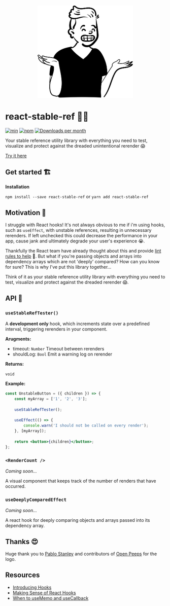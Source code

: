 <p align="center">
  <img width="300" src="./assets/logo.png" alt="Test stable references">
</p>

# react-stable-ref 🤷‍♂️

[![min](https://img.shields.io/bundlephobia/min/react-stable-ref.svg)](https://www.npmjs.com/package/react-stable-ref)
[![npm](https://img.shields.io/npm/v/react-stable-ref.svg)](https://www.npmjs.com/package/react-stable-ref)
[![Downloads per month](https://img.shields.io/npm/dm/react-stable-ref.svg)](https://www.npmjs.com/package/react-stable-ref)

Your stable reference utility library with everything you need to test, visualize and protect against the dreaded unintentional rerender 😱

[Try it here](https://danieldelcore.github.io/react-stable-ref/)

## Get started 🏗

**Installation**

`npm install --save react-stable-ref` or `yarn add react-stable-ref`

## Motivation 🧠

I struggle with React hooks! It's not always obvious to me if i'm using hooks, such as `useEffect`, with unstable references, resulting in unnecessary rerenders. If left unchecked this could decrease the performance in your app, cause jank and ultimately degrade your user's experience 😭.

Thankfully the React team have already thought about this and provide [lint rules to help](https://www.npmjs.com/package/eslint-plugin-react-hooks) 🥰. But what if you're passing objects and arrays into dependency arrays which are not 'deeply' compared?
How can you know for sure? This is why I've put this library together...

Think of it as your stable reference utility library with everything you need to test, visualize and protect against the dreaded rerender 😱.

## API 🤖

### `useStableRefTester()`

A **development only** hook, which increments state over a predefined interval, triggering rerenders in your component.

**Arugments:**

-   timeout: `Number` Timeout between rerenders
-   shouldLog: `Bool` Emit a warning log on rerender

**Returns:**

`void`

**Example:**

```jsx
const UnstableButton = ({ children }) => {
    const myArray = ['1', '2', '3'];

    useStableRefTester();

    useEffect(() => {
        console.warn('I should not be called on every render');
    }, [myArray]);

    return <button>{children}</button>;
};
```

### `<RenderCount />`

_Coming soon..._

A visual component that keeps track of the number of renders that have occurred.

### `useDeeplyComparedEffect`

_Coming soon..._

A react hook for deeply comparing objects and arrays passed into its dependency array.

## Thanks 😍

Huge thank you to [Pablo Stanley](https://twitter.com/pablostanley) and contributors of [Open Peeps](https://www.openpeeps.com/?ref=react-stable-ref) for the logo.

## Resources

-   [Introducing Hooks](https://reactjs.org/docs/hooks-intro.html)
-   [Making Sense of React Hooks](https://medium.com/@dan_abramov/making-sense-of-react-hooks-fdbde8803889)
-   [When to useMemo and useCallback](https://kentcdodds.com/blog/usememo-and-usecallback/)
